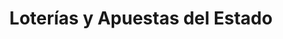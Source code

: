 ---
title: "Loterías y Apuestas del Estado"
url: /madrid/loterias-y-apuestas-del-estado-calle-de-pedro-laborde/
shop: lotería
---